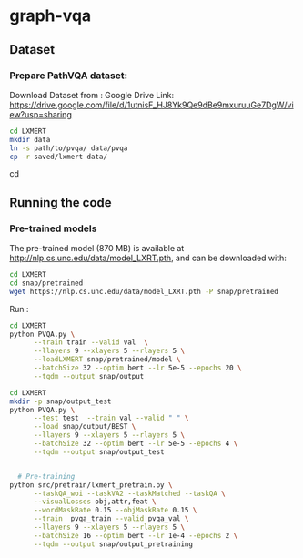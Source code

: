 # graph-vqa


## Dataset
### Prepare PathVQA dataset:  
Download Dataset from : Google Drive Link: https://drive.google.com/file/d/1utnisF_HJ8Yk9Qe9dBe9mxuruuGe7DgW/view?usp=sharing

```bash
cd LXMERT
mkdir data
ln -s path/to/pvqa/ data/pvqa
cp -r saved/lxmert data/
```
cd
## Running the code

### Pre-trained models

The pre-trained model (870 MB) is available at http://nlp.cs.unc.edu/data/model_LXRT.pth, and can be downloaded with:

```bash
cd LXMERT
cd snap/pretrained 
wget https://nlp.cs.unc.edu/data/model_LXRT.pth -P snap/pretrained
```

Run :
```bash
cd LXMERT
python PVQA.py \
      --train train --valid val  \
      --llayers 9 --xlayers 5 --rlayers 5 \
      --loadLXMERT snap/pretrained/model \
      --batchSize 32 --optim bert --lr 5e-5 --epochs 20 \
      --tqdm --output snap/output
```

```bash
cd LXMERT
mkdir -p snap/output_test
python PVQA.py \
      --test test  --train val --valid " " \
      --load snap/output/BEST \
      --llayers 9 --xlayers 5 --rlayers 5 \
      --batchSize 32 --optim bert --lr 5e-5 --epochs 4 \
      --tqdm --output snap/output_test


  # Pre-training
python src/pretrain/lxmert_pretrain.py \
      --taskQA_woi --taskVA2 --taskMatched --taskQA \
      --visualLosses obj,attr,feat \
      --wordMaskRate 0.15 --objMaskRate 0.15 \
      --train  pvqa_train --valid pvqa_val \
      --llayers 9 --xlayers 5 --rlayers 5 \
      --batchSize 16 --optim bert --lr 1e-4 --epochs 2 \
      --tqdm --output snap/output_pretraining